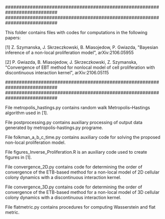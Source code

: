 ###########################################################################
###########################################################################

This folder contains files with codes for computations in the following papers:

[1] Z. Szymanska, J. Skrzeczkowski, B. Miasojedow, P. Gwiazda, "Bayesian inference of a non-local proliferation model", arXiv:2106.05955

[2] P. Gwiazda, B. Miasojedow, J. Skrzeczkowski, Z. Szymanska, "Convergence of EBT method for nonlocal model of cell proliferation with discontinuous interaction kernel", arXiv:2106.05115

###########################################################################
###########################################################################

File metropolis_hastings.py contains random walk Metropolis–Hastings algorithm used in [1].

File postprocessing.py contains auxiliary processing of output data generated by metropolis-hastings.py programe.

File folkman_a_b_c_time.py contains auxiliary code for solving the proposed non-local proliferation model.

File figures_Inverse_Proliferation.R is an auxiliary code used to create figures in [1].


File convergence_2D.py contains code for determining the order of convergence of the ETB-based method for a non-local model of 2D cellular colony dynamics with a discontinuous interaction kernel.

File convergence_3D.py contains code for determining the order of convergence of the ETB-based method for a non-local model of 3D cellular colony dynamics with a discontinuous interaction kernel.

File flatmetric.py contains procedures for computing Wasserstein and flat metric.

